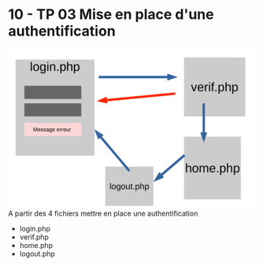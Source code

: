 # 10 - TP 03 Mise en place d'une authentification
![module-10](../img/10-tp3.png)
A partir des 4 fichiers mettre en place une authentification
- login.php  
- verif.php  
- home.php  
- logout.php  
  

